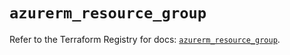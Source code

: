 # `azurerm_resource_group`

Refer to the Terraform Registry for docs: [`azurerm_resource_group`](https://registry.terraform.io/providers/hashicorp/azurerm/3.116.0/docs/resources/resource_group).
